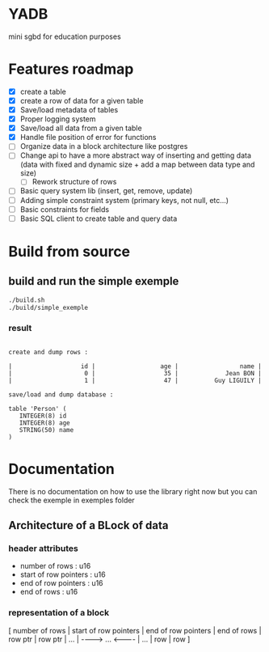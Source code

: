 # YADB
mini sgbd for education purposes

# Features roadmap
 - [x] create a table
 - [x] create a row of data for a given table 
 - [x] Save/load metadata of tables
 - [x] Proper logging system 
 - [x] Save/load all data from a given table
 - [x] Handle file position of error for functions
 - [ ] Organize data in a block architecture like postgres
 - [ ] Change api to have a more abstract way of inserting and getting data (data with fixed and dynamic size + add a map between data type and size)
   - [ ] Rework structure of rows 
 - [ ] Basic query system lib (insert, get, remove, update)
 - [ ] Adding simple constraint system (primary keys, not null, etc...)
 - [ ] Basic constraints for fields
 - [ ] Basic SQL client to create table and query data
 
# Build from source

## build and run the simple exemple 
```bash
./build.sh
./build/simple_exemple
```
### result
```

create and dump rows :

|                   id |                  age |                 name | 
|                    0 |                   35 |             Jean BON | 
|                    1 |                   47 |          Guy LIGUILY | 

save/load and dump database :

table 'Person' (
   INTEGER(8) id
   INTEGER(8) age
   STRING(50) name
)
```

# Documentation
There is no documentation on how to use the library right now but you can check the exemple in exemples folder

## Architecture of a BLock of data

### header attributes
 - number of rows : u16
 - start of row pointers : u16
 - end of row pointers : u16
 - end of rows : u16

### representation of a block

[ number of rows | start of row pointers | end of row pointers | end of rows |
row ptr | row ptr | ... | ---->          ...         <---- | ... | row | row ]